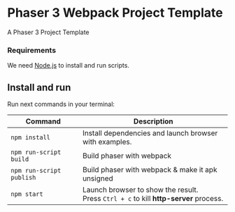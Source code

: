 # Phaser 3 Webpack Project Template

A Phaser 3 Project Template

### Requirements

We need [Node.js](https://nodejs.org) to install and run scripts.

## Install and run

Run next commands in your terminal:

| Command | Description |
|---------|-------------|
| `npm install` | Install dependencies and launch browser with examples.|
| `npm run-script build` | Build phaser with webpack |
| `npm run-script publish` | Build phaser with webpack & make it apk unsigned |
| `npm start` | Launch browser to show the result. <br> Press `Ctrl + c` to kill **http-server** process. |
